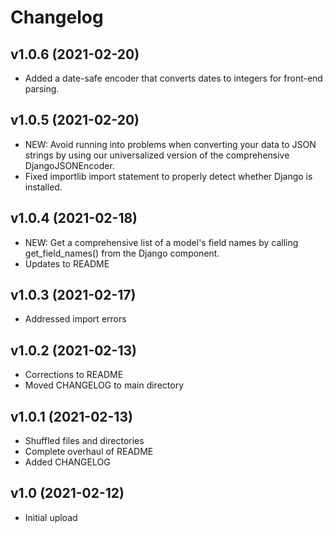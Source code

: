 # Changelog

v1.0.6 (2021-02-20)
-------------------

* Added a date-safe encoder that converts dates to integers for front-end parsing.

v1.0.5 (2021-02-20)
-------------------

* NEW: Avoid running into problems when converting your data to JSON strings by using our universalized version of the comprehensive DjangoJSONEncoder.
* Fixed importlib import statement to properly detect whether Django is installed.

v1.0.4 (2021-02-18)
-------------------

* NEW: Get a comprehensive list of a model's field names by calling get_field_names() from the Django component.
* Updates to README

v1.0.3 (2021-02-17)
-------------------

* Addressed import errors

v1.0.2 (2021-02-13)
-------------------

* Corrections to README
* Moved CHANGELOG to main directory

v1.0.1 (2021-02-13)
-------------------

* Shuffled files and directories
* Complete overhaul of README
* Added CHANGELOG

v1.0 (2021-02-12)
-----------------

* Initial upload
